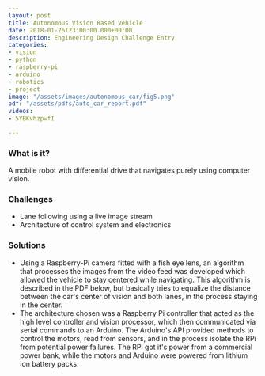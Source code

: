 ```yaml
---
layout: post
title: Autonomous Vision Based Vehicle
date: 2018-01-26T23:00:00.000+00:00
description: Engineering Design Challenge Entry
categories:
- vision
- python
- raspberry-pi
- arduino
- robotics
- project
image: "/assets/images/autonomous_car/fig5.png"
pdf: "/assets/pdfs/auto_car_report.pdf"
videos:
- 5YBKvhzpwfI

---
```

### What is it?

A mobile robot with differential drive that navigates purely using computer vision.

### Challenges

* Lane following using a live image stream
* Architecture of control system and electronics

### Solutions

* Using a Raspberry-Pi camera fitted with a fish eye lens, an algorithm that processes the images from the video feed was developed which allowed the vehicle to stay centered while navigating. This algorithm is described in the PDF below, but basically tries to equalize the distance between the car's center of vision and both lanes, in the process staying in the center. 
* The architecture chosen was a Raspberry Pi controller that acted as the high level controller and vision processor, which then communicated via serial commands to an Arduino. The Arduino's API provided methods to control the motors, read from sensors, and in the process isolate the RPi from potential power failures. The RPi got it's power from a commercial power bank, while the motors and Arduino were powered from lithium ion battery packs.